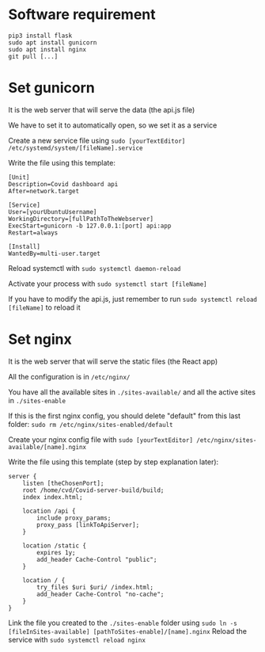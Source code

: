 # Software requirement
```
pip3 install flask
sudo apt install gunicorn
sudo apt install nginx
git pull [...]
```

# Set gunicorn
It is the web server that will serve the data (the api.js file)

We have to set it to automatically open, so we set it as a service

Create a new service file using  `sudo [yourTextEditor] /etc/systemd/system/[fileName].service`

Write the file using this template:
```
[Unit]
Description=Covid dashboard api
After=network.target

[Service]
User=[yourUbuntuUsername]
WorkingDirectory=[fullPathToTheWebserver]
ExecStart=gunicorn -b 127.0.0.1:[port] api:app
Restart=always

[Install]
WantedBy=multi-user.target
```
Reload systemctl with `sudo systemctl daemon-reload`

Activate your process with `sudo systemctl start [fileName]`

If you have to modify the api.js, just remember to run `sudo systemctl reload [fileName]` to reload it

# Set nginx
It is the web server that will serve the static files (the React app)

All the configuration is in `/etc/nginx/`

You have all the available sites in `./sites-available/` and all the active sites in `./sites-enable`

If this is the first nginx config, you should delete "default" from this last folder: `sudo rm /etc/nginx/sites-enabled/default`

Create your nginx config file with `sudo [yourTextEditor] /etc/nginx/sites-available/[name].nginx`

Write the file using this template (step by step explanation later):
```
server {
	listen [theChosenPort];
	root /home/cvd/Covid-server-build/build;
	index index.html;
	
	location /api {
		include proxy_params;
		proxy_pass [linkToApiServer];
	}
	
	location /static {
		expires 1y;
		add_header Cache-Control "public";
	}
	
	location / {
		try_files $uri $uri/ /index.html;
		add_header Cache-Control "no-cache";
	}
}
```
Link the file you created to the `./sites-enable` folder using `sudo ln -s [fileInSites-available] [pathToSites-enable]/[name].nginx`
Reload the service with `sudo systemctl reload nginx`

